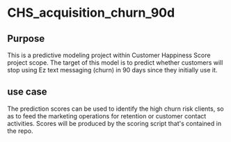 # CHS_acquisition_churn_90d

## Purpose

This is a predictive modeling project within Customer Happiness Score project scope. The target of this model is to predict whether customers will stop using Ez text messaging (churn) in 90 days since they initially use it. 

## use case

The prediction scores can be used to identify the high churn risk clients, so as to feed the marketing operations for retention or customer contact activities. Scores will be produced by the scoring script that's contained in the repo. 